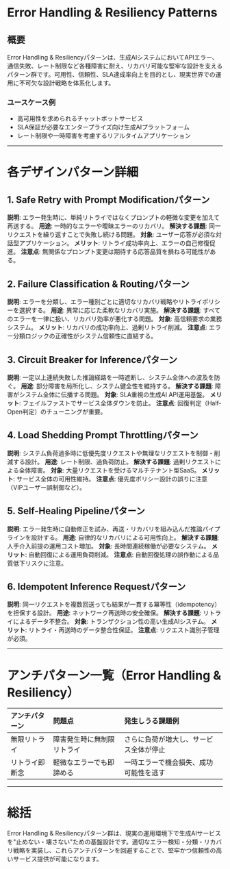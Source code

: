 # Error Handling & Resiliency Patterns

## 概要
Error Handling & Resiliencyパターンは、生成AIシステムにおいてAPIエラー、通信失敗、レート制限など各種障害に耐え、リカバリ可能な堅牢な設計を支えるパターン群です。可用性、信頼性、SLA達成率向上を目的とし、現実世界での運用に不可欠な設計戦略を体系化します。

### ユースケース例
- 高可用性を求められるチャットボットサービス
- SLA保証が必要なエンタープライズ向け生成AIプラットフォーム
- レート制限や一時障害を考慮するリアルタイムアプリケーション

---

# 各デザインパターン詳細

## 1. Safe Retry with Prompt Modificationパターン
**説明**: エラー発生時に、単純リトライではなくプロンプトの軽微な変更を加えて再送する。
**用途**: 一時的なエラーや曖昧エラーのリカバリ。
**解決する課題**: 同一リクエストを繰り返すことで失敗し続ける問題。
**対象**: ユーザー応答が必須な対話型アプリケーション。
**メリット**: リトライ成功率向上、エラーの自己修復促進。
**注意点**: 無関係なプロンプト変更は期待する応答品質を損ねる可能性がある。

## 2. Failure Classification & Routingパターン
**説明**: エラーを分類し、エラー種別ごとに適切なリカバリ戦略やリトライポリシーを選択する。
**用途**: 異常に応じた柔軟なリカバリ実施。
**解決する課題**: すべてのエラーを一律に扱い、リカバリ効率が悪化する問題。
**対象**: 高信頼要求の業務システム。
**メリット**: リカバリの成功率向上、過剰リトライ削減。
**注意点**: エラー分類ロジックの正確性がシステム信頼性に直結する。

## 3. Circuit Breaker for Inferenceパターン
**説明**: 一定以上連続失敗した推論経路を一時遮断し、システム全体への波及を防ぐ。
**用途**: 部分障害を局所化し、システム健全性を維持する。
**解決する課題**: 障害がシステム全体に伝播する問題。
**対象**: SLA重視の生成AI API運用基盤。
**メリット**: フェイルファストでサービス全体ダウンを防止。
**注意点**: 回復判定（Half-Open判定）のチューニングが重要。

## 4. Load Shedding Prompt Throttlingパターン
**説明**: システム負荷過多時に低優先度リクエストや無理なリクエストを制御・削減する設計。
**用途**: レート制限、過負荷防止。
**解決する課題**: 過剰リクエストによる全体障害。
**対象**: 大量リクエストを受けるマルチテナント型SaaS。
**メリット**: サービス全体の可用性維持。
**注意点**: 優先度ポリシー設計の誤りに注意（VIPユーザー誤制御など）。

## 5. Self-Healing Pipelineパターン
**説明**: エラー発生時に自動修正を試み、再送・リカバリを組み込んだ推論パイプラインを設計する。
**用途**: 自律的なリカバリによる可用性向上。
**解決する課題**: 人手介入前提の運用コスト増加。
**対象**: 長時間連続稼働が必要なシステム。
**メリット**: 自動回復による運用負荷削減。
**注意点**: 自動回復処理の誤作動による品質低下リスクに注意。

## 6. Idempotent Inference Requestパターン
**説明**: 同一リクエストを複数回送っても結果が一貫する冪等性（idempotency）を担保する設計。
**用途**: ネットワーク再送時の安全確保。
**解決する課題**: リトライによるデータ不整合。
**対象**: トランザクション性の高い生成AIシステム。
**メリット**: リトライ・再送時のデータ整合性保証。
**注意点**: リクエスト識別子管理が必須。

---

# アンチパターン一覧（Error Handling & Resiliency）

| アンチパターン | 問題点 | 発生しうる課題例 |
|:--|:--|:--|
| 無限リトライ | 障害発生時に無制限リトライ | さらに負荷が増大し、サービス全体が停止 |
| リトライ即断念 | 軽微なエラーでも即諦める | 一時エラーで機会損失、成功可能性を逃す |

---

# 総括
Error Handling & Resiliencyパターン群は、現実の運用環境下で生成AIサービスを"止めない・壊さない"ための基盤設計です。適切なエラー検知・分類・リカバリ戦略を実装し、これらアンチパターンを回避することで、堅牢かつ信頼性の高いサービス提供が可能になります。


